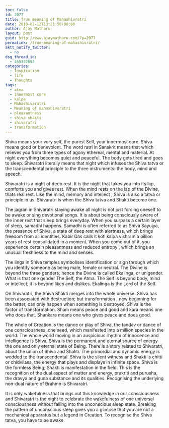```yaml
---
toc: false
id: 2077
title: True meaning of Mahashivratri
date: 2010-02-12T13:21:50+00:00
author: Ajay Matharu
layout: post
guid: http://www.ajaymatharu.com/?p=2077
permalink: /true-meaning-of-mahashivratri/
aktt_notify_twitter:
  - no
dsq_thread_id:
  - 465392693
categories:
  - Inspiration
  - life
  - Thoughts
tags:
  - atma
  - innermost core
  - kalpa
  - Mahashivaratri
  - Meaning of mahashivaratri
  - pleasantness
  - shiva shakti
  - shivaratri
  - transformation
---
```

Shiva means your very self, the purest Self, your innermost core. Shiva means good or benevolent. The word ratri in Sanskrit means that which relieves you from three types of agony ethereal, mental and material. At night everything becomes quiet and peaceful. The body gets tired and goes to sleep. Shivaratri literally means that night which infuses the Shiva tatva or the transcendental principle to the three instruments: the body, mind and speech.

Shivaratri is a night of deep rest. It is the night that takes you into its lap, comforts you and gives rest. When the mind rests on the lap of the Divine, thats real rest. Like the mind, memory and intellect , Shiva is also a tatva or principle in us. Shivaratri is when the Shiva tatva and Shakti become one.

The jagran in Shivaratri staying awake all night is not just forcing oneself to be awake or sing devotional songs. It is about being consciously aware of the inner rest that sleep brings everyday. When you surpass a certain layer of sleep, samadhi happens. Samadhi is often referred to as Shiva Sayujya, the presence of Shiva, a state of deep rest with alertness, which brings freedom from all identities. Kabir Das calls it koti kalpa vishram a billion years of rest consolidated in a moment. When you come out of it, you experience certain pleasantness and reduced entropy , which brings an unusual freshness to the mind and senses.

The linga in Shiva temples symbolises identification or sign through which you identify someone as being male, female or neutral. The Divine is beyond the three genders; hence the Divine is called Ekalinga, or unigender. What is that one gender The Self, the Atma. The Self is beyond body, mind or intellect; it is beyond likes and dislikes. Ekalinga is the Lord of the Self.

On Shivaratri, the Shiva Shakti merges into the whole universe. Shiva has been associated with destruction; but transformation , new beginning for the better, can only happen when something is destroyed. Shiva is the factor of transformation. Sham means peace and good and kara means one who does that. Shankara means one who gives peace and does good.

The whole of Creation is the dance or play of Shiva, the tandav or dance of one consciousness, one seed, which manifested into a million species in the world. The whole world moving in an auspicious rhythm of innocence and intelligence is Shiva. Shiva is the permanent and eternal source of energy the one and only eternal state of Being. There is a story related to Shivaratri, about the union of Shiva and Shakti. The primordial and dynamic energy is wedded to the transcendental. Shiva is the silent witness and Shakti is chitti or chidvilasa, the energy that plays and displays in infinite space. Shiva is the formless Being; Shakti is manifestation in the field. This is the recognition of the dual aspect of matter and energy, prakriti and purusha, the dravya and guna substance and its qualities. Recognising the underlying non-dual nature of Brahmn is Shivaratri.

It is only wakefulness that brings out this knowledge in our consciousness and Shivaratri is the night to celebrate the wakefulness of one universal consciousness without falling into the unconscious sleep state. Breaking the pattern of unconscious sleep gives you a glimpse that you are not a mechanical apparatus but a legend in Creation. To recognise the Shiva tatva, you have to be awake.
